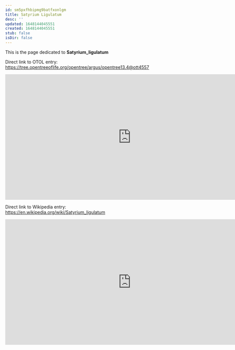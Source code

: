 ```yaml
---
id: sm5pxfhbipmg9batfxonlgm
title: Satyrium Ligulatum
desc: ''
updated: 1648144045551
created: 1648144045551
stub: false
isDir: false
---
```

This is the page dedicated to **Satyrium_ligulatum**


Direct link to OTOL entry: https://tree.opentreeoflife.org/opentree/argus/opentree13.4@ott4557



<html>
    <body>
    <iframe src="https://tree.opentreeoflife.org/opentree/argus/opentree13.4@ott4557"
    width="800" height="400" frameborder="0" allowfullscreen> </iframe>
    </body>
</html>
    


Direct link to Wikipedia entry: https://en.wikipedia.org/wiki/Satyrium_ligulatum



<html>
    <body>
    <iframe src="https://en.wikipedia.org/wiki/Satyrium_ligulatum"
    width="800" height="400" frameborder="0" allowfullscreen> </iframe>
    </body>
</html>
    
